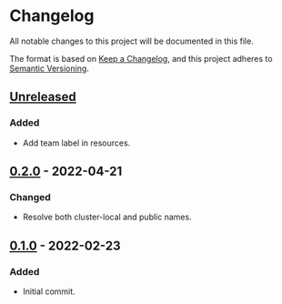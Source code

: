 # Changelog

All notable changes to this project will be documented in this file.

The format is based on [Keep a Changelog](https://keepachangelog.com/en/1.0.0/),
and this project adheres to [Semantic Versioning](https://semver.org/spec/v2.0.0.html).

## [Unreleased]

### Added

- Add team label in resources.

## [0.2.0] - 2022-04-21

### Changed

- Resolve both cluster-local and public names.

## [0.1.0] - 2022-02-23

### Added

- Initial commit.

[Unreleased]: https://github.com/giantswarm/dns-tester/compare/v0.2.0...HEAD
[0.2.0]: https://github.com/giantswarm/dns-tester/compare/v0.1.0...v0.2.0
[0.1.0]: https://github.com/giantswarm/dns-tester/compare/v0.0.0...v0.1.0
